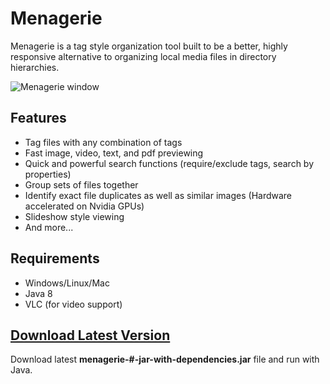# Menagerie
Menagerie is a tag style organization tool built to be a better, highly responsive alternative to organizing local media files in directory hierarchies.

![Menagerie window](https://user-images.githubusercontent.com/19540597/74567786-c5485600-4f33-11ea-9105-271a6eaae264.png)

## Features
- Tag files with any combination of tags
- Fast image, video, text, and pdf previewing
- Quick and powerful search functions (require/exclude tags, search by properties)
- Group sets of files together
- Identify exact file duplicates as well as similar images (Hardware accelerated on Nvidia GPUs)
- Slideshow style viewing
- And more...

## Requirements
- Windows/Linux/Mac
- Java 8
- VLC (for video support)

## [Download Latest Version](../../releases)
Download latest **menagerie-#-jar-with-dependencies.jar** file and run with Java.
